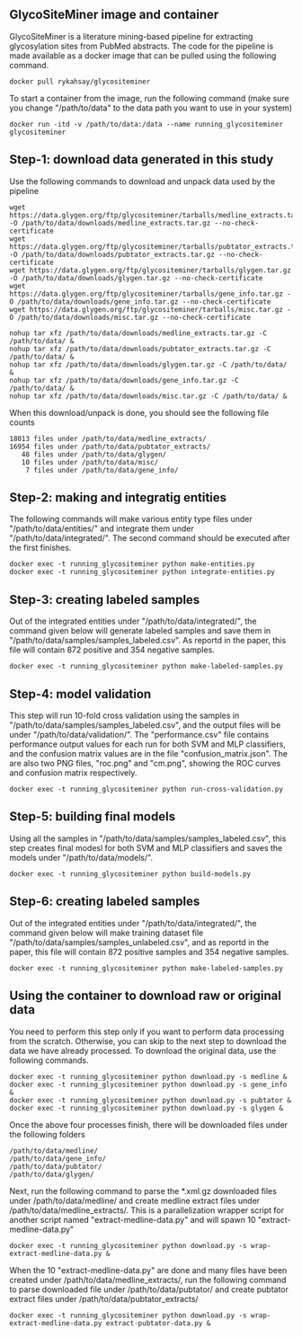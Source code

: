 ## GlycoSiteMiner image and container

GlycoSiteMiner is a literature mining-based pipeline for extracting glycosylation sites from PubMed abstracts. The code for the pipeline is made available as a docker image that can be pulled using the following command.

```
docker pull rykahsay/glycositeminer
```

To start a container from the image, run the following command (make sure you change "/path/to/data" to the data path you want to use in your system)
```
docker run -itd -v /path/to/data:/data --name running_glycositeminer glycositeminer
```

## Step-1: download data generated in this study
Use the following commands to download and unpack data used by the pipeline
```
wget https://data.glygen.org/ftp/glycositeminer/tarballs/medline_extracts.tar.gz -O /path/to/data/downloads/medline_extracts.tar.gz --no-check-certificate
wget https://data.glygen.org/ftp/glycositeminer/tarballs/pubtator_extracts.tar.gz -O /path/to/data/downloads/pubtator_extracts.tar.gz --no-check-certificate
wget https://data.glygen.org/ftp/glycositeminer/tarballs/glygen.tar.gz -O /path/to/data/downloads/glygen.tar.gz --no-check-certificate
wget https://data.glygen.org/ftp/glycositeminer/tarballs/gene_info.tar.gz -O /path/to/data/downloads/gene_info.tar.gz --no-check-certificate
wget https://data.glygen.org/ftp/glycositeminer/tarballs/misc.tar.gz -O /path/to/data/downloads/misc.tar.gz --no-check-certificate

nohup tar xfz /path/to/data/downloads/medline_extracts.tar.gz -C /path/to/data/ &
nohup tar xfz /path/to/data/downloads/pubtator_extracts.tar.gz -C /path/to/data/ &
nohup tar xfz /path/to/data/downloads/glygen.tar.gz -C /path/to/data/ &
nohup tar xfz /path/to/data/downloads/gene_info.tar.gz -C /path/to/data/ &
nohup tar xfz /path/to/data/downloads/misc.tar.gz -C /path/to/data/ &
```

When this download/unpack is done, you should see the following file counts
```
18013 files under /path/to/data/medline_extracts/
16954 files under /path/to/data/pubtator_extracts/ 
   48 files under /path/to/data/glygen/ 
   10 files under /path/to/data/misc/
    7 files under /path/to/data/gene_info/ 
```


## Step-2: making and integratig entities 
The following commands will make various entity type files under "/path/to/data/entities/" and
integrate them under "/path/to/data/integrated/". The second command should be executed after
the first finishes.
```
docker exec -t running_glycositeminer python make-entities.py 
docker exec -t running_glycositeminer python integrate-entities.py 
```

## Step-3: creating labeled samples
Out of the integrated entities under "/path/to/data/integrated/", the command given below will generate 
labeled samples and save them in "/path/to/data/samples/samples_labeled.csv". As reportd in the paper, this file 
will contain 872 positive and 354 negative samples.
```
docker exec -t running_glycositeminer python make-labeled-samples.py 
```


## Step-4: model validation
This step will run 10-fold cross validation using the samples in "/path/to/data/samples/samples_labeled.csv", and the
output files will be under "/path/to/data/validation/". The "performance.csv" file contains performance 
output values for each run for both SVM and MLP classifiers, and the confusion matrix values are in the file
"confusion_matrix.json". The are also two PNG files, "roc.png" and "cm.png", showing the ROC curves and confusion 
matrix respectively.
```
docker exec -t running_glycositeminer python run-cross-validation.py 
```


## Step-5: building final models
Using all the samples in "/path/to/data/samples/samples_labeled.csv", this step creates final modesl for both
SVM and MLP classifiers and saves the models under "/path/to/data/models/".
```
docker exec -t running_glycositeminer python build-models.py 
```


## Step-6: creating labeled samples
Out of the integrated entities under "/path/to/data/integrated/", the command given below will make
training dataset file "/path/to/data/samples/samples_unlabeled.csv", and as reportd in the paper, this file 
will contain 872 positive samples and 354 negative samples.
```
docker exec -t running_glycositeminer python make-labeled-samples.py 
```






## Using the container to download raw or original data 
You need to perform this step only if you want to perform data processing from the scratch. Otherwise, you can skip to the next step to download the data we have already processed. To download the original data, use the following commands.

```
docker exec -t running_glycositeminer python download.py -s medline &
docker exec -t running_glycositeminer python download.py -s gene_info &
docker exec -t running_glycositeminer python download.py -s pubtator &
docker exec -t running_glycositeminer python download.py -s glygen &
```

Once the above four processes finish, there will be downloaded files under the following folders
```
/path/to/data/medline/
/path/to/data/gene_info/
/path/to/data/pubtator/
/path/to/data/glygen/
```

Next, run the following command to parse the *.xml.gz downloaded files under /path/to/data/medline/
and create medline extract files under /path/to/data/medline_extracts/. This is a parallelization wrapper script 
for another script named "extract-medline-data.py" and will spawn 10 "extract-medline-data.py"
```
docker exec -t running_glycositeminer python download.py -s wrap-extract-medline-data.py &
```

When the 10 "extract-medline-data.py" are done and many files have been created under /path/to/data/medline_extracts/,
run the following command to parse downloaded file under /path/to/data/pubtator/
and create pubtator extract files under /path/to/data/pubtator_extracts/
```
docker exec -t running_glycositeminer python download.py -s wrap-extract-medline-data.py extract-pubtator-data.py &
```     






